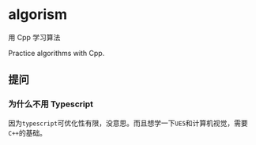 # algorism

用 Cpp 学习算法

Practice algorithms with Cpp.

## 提问

### 为什么不用 Typescript

因为`typescript`可优化性有限，没意思。而且想学一下`UE5`和计算机视觉，需要`C++`的基础。
